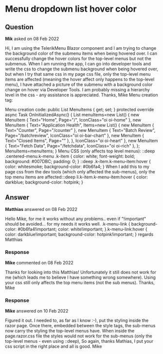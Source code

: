 # Menu dropdown list hover color

## Question

**Mik** asked on 08 Feb 2022

Hi, I am using the TelerikMenu Blazor component and I am trying to change the background color of the submenu items when being hovered over. I can successfully change the hover colors for the top-level menus but not the submenus. When I am running the app, I can go into developer tools and write the css to change the submenu background when being hovered over, but when I try that same css in my page css file, only the top-level menu items are affected (meaning the hover affect only happens to the top-level menu), I have attached a picture of the submenu with a background color change on hover via Developer Tools. I am probably missing a hierarchy level in the css - any assistance is appreciated. Thanks, Mike Menu creation tag: <nav class="navbar navbar-dark navbar py-md-0" id="navbar-custom-style"> <span class=" k-link k-menu-link"> <TelerikMenu Data="MenuItems" UrlField="@nameof(MenuItem.Page)" Orientation="MenuOrientation.Horizontal" Class="centered-menu"> </TelerikMenu> </span> </nav> Menu creation code: public List<MenuItem> MenuItems { get; set; } protected override async Task OnInitializedAsync() { List<MenuItem> menuItems=new List<MenuItem>() { new MenuItem { Text="Home", Page="/", IconClass="oi oi-home" }, new MenuItem { Text="Application Health", Items=new List<MenuItem>() { new MenuItem { Text="Counter", Page="/counter" }, new MenuItem { Text="Batch Review", Page="/batchreview", IconClass="oi oi-bar-chart" }, new MenuItem { Text="Closed Items", Page="" }, }, IconClass="oi oi-heart" }, new MenuItem { Text="Fetch Data", Page="/fetchdata", IconClass="oi oi-rich" }, }; MenuItems=menuItems; } Menu CSS (only affects top level menus): ::deep .centered-menu.k-menu .k-item { color: white; font-weight: bold; background: #007DBC; padding: 0; } ::deep .k-item.k-menu-item:hover { color: whitesmoke; background-color: #0b6fa4; } When I add this to my page css from the dev tools (which only affected the sub-menus), only the top menu items are affected:::deep li.k-item.k-menu-item:hover { color: darkblue; background-color: hotpink; }

## Answer

**Matthias** answered on 08 Feb 2022

Hello Mike, for me it works without any problems.. even if "!important" should be avoided... for my needs it works well. .k-menu-link { background-color: #0b6fa4!important; color: white!important;
}.k-menu-link:hover { color: darkblue!important; background-color: hotpink!important;
} regards Matthias

### Response

**Mike** commented on 08 Feb 2022

Thanks for looking into this Matthias! Unfortunately it still does not work for me (which leads me to believe I have something wrong somewhere). Using your css still only affects the top menu items (not the sub menus). Thanks, Mike

### Response

**Mike** answered on 10 Feb 2022

Figured it out. I needed to, as far as I know :-), put the styling inside the razor page. Once there, embedded between the style tags, the sub-menus now carry the styling the top-level menus have. When inside the page.razor.css file the styles would not work for the sub-menus (only the top-level menus - even using ::deep), So again, thanks Mathias, I put your css script in the right place and all is good. Mike
